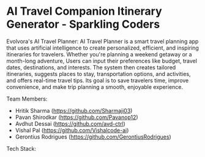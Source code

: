 # AI Travel Companion Itinerary Generator - Sparkling Coders

Evolvora's AI Travel Planner: 
AI Travel Planner is a smart travel planning app that uses artificial intelligence to create personalized, efficient, and inspiring itineraries for travelers. Whether you're planning a weekend getaway or a month-long adventure, Users can input their preferences like budget, travel dates, destinations, and interests. The system then creates tailored itineraries, suggests places to stay, transportation options, and activities, and offers real-time travel tips. Its goal is to save travelers time, improve convenience, and make trip planning a smooth, enjoyable experience.

Team Members:               
- Hritik Sharma (https://github.com/Sharmaji03)          
- Pavan Shirodkar (https://github.com/Pavanop12)
- Avdhut Dessai (https://github.com/avd-ctrl)
- Vishal Pal (https://github.com/Vishalcode-ai)
- Gerontius Rodrigues (https://github.com/GerontiusRodrigues)

Tech Stack:
